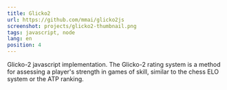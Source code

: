 ```yaml
---
title: Glicko2
url: https://github.com/mmai/glicko2js
screenshot: projects/glicko2-thumbnail.png
tags: javascript, node
lang: en
position: 4
---
```


Glicko-2 javascript implementation. The Glicko-2 rating system is a method for assessing a player's strength in games of skill, similar to the chess ELO system or the ATP ranking.
